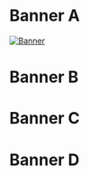 # Banner A
[![Banner](https://dl.dropboxusercontent.com/s/qrhrh942ft6v90s/aspose-3d-package-banner.png)](https://products.aspose.com/3d/net/)

# Banner B

# Banner C

# Banner D
